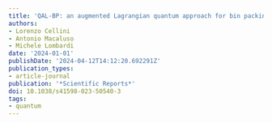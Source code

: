 ```yaml
---
title: 'QAL-BP: an augmented Lagrangian quantum approach for bin packing'
authors:
- Lorenzo Cellini
- Antonio Macaluso
- Michele Lombardi
date: '2024-01-01'
publishDate: '2024-04-12T14:12:20.692291Z'
publication_types:
- article-journal
publication: '*Scientific Reports*'
doi: 10.1038/s41598-023-50540-3
tags:
- quantum
---
```

